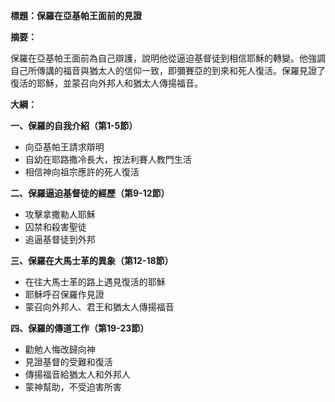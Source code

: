 **標題：保羅在亞基帕王面前的見證**

**摘要：**

保羅在亞基帕王面前為自己辯護，說明他從逼迫基督徒到相信耶穌的轉變。他強調自己所傳講的福音與猶太人的信仰一致，即彌賽亞的到來和死人復活。保羅見證了復活的耶穌，並蒙召向外邦人和猶太人傳揚福音。

**大綱：**

**一、保羅的自我介紹（第1-5節）**
* 向亞基帕王請求辯明
* 自幼在耶路撒冷長大，按法利賽人教門生活
* 相信神向祖宗應許的死人復活

**二、保羅逼迫基督徒的經歷（第9-12節）**
* 攻擊拿撒勒人耶穌
* 囚禁和殺害聖徒
* 追逼基督徒到外邦

**三、保羅在大馬士革的異象（第12-18節）**
* 在往大馬士革的路上遇見復活的耶穌
* 耶穌呼召保羅作見證
* 蒙召向外邦人、君王和猶太人傳揚福音

**四、保羅的傳道工作（第19-23節）**
* 勸勉人悔改歸向神
* 見證基督的受難和復活
* 傳揚福音給猶太人和外邦人
* 蒙神幫助，不受迫害所害